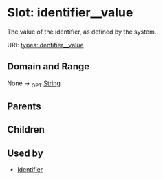 
# Slot: identifier__value


The value of the identifier, as defined by the system.

URI: [types:identifier__value](https://example.org/ccdh/datatypes/identifier__value)


## Domain and Range

None ->  <sub>OPT</sub> [String](../types/String.md)

## Parents


## Children


## Used by

 * [Identifier](../classes/Identifier.md)
